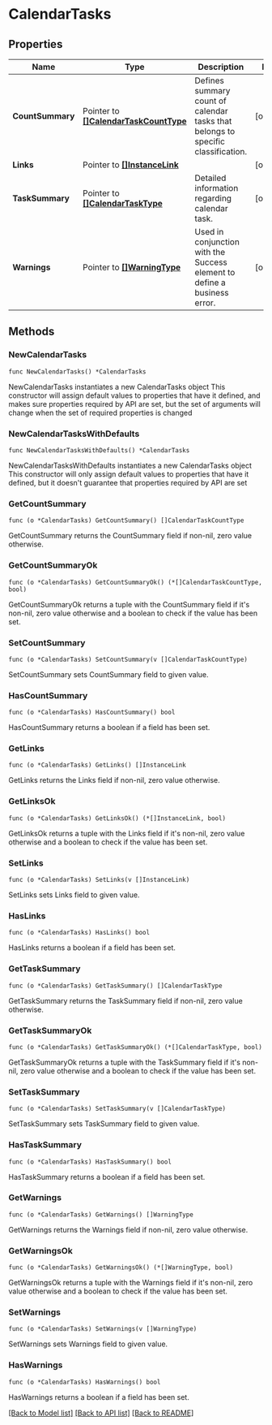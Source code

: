 # CalendarTasks

## Properties

Name | Type | Description | Notes
------------ | ------------- | ------------- | -------------
**CountSummary** | Pointer to [**[]CalendarTaskCountType**](CalendarTaskCountType.md) | Defines summary count of calendar tasks that belongs to specific classification. | [optional] 
**Links** | Pointer to [**[]InstanceLink**](InstanceLink.md) |  | [optional] 
**TaskSummary** | Pointer to [**[]CalendarTaskType**](CalendarTaskType.md) | Detailed information regarding calendar task. | [optional] 
**Warnings** | Pointer to [**[]WarningType**](WarningType.md) | Used in conjunction with the Success element to define a business error. | [optional] 

## Methods

### NewCalendarTasks

`func NewCalendarTasks() *CalendarTasks`

NewCalendarTasks instantiates a new CalendarTasks object
This constructor will assign default values to properties that have it defined,
and makes sure properties required by API are set, but the set of arguments
will change when the set of required properties is changed

### NewCalendarTasksWithDefaults

`func NewCalendarTasksWithDefaults() *CalendarTasks`

NewCalendarTasksWithDefaults instantiates a new CalendarTasks object
This constructor will only assign default values to properties that have it defined,
but it doesn't guarantee that properties required by API are set

### GetCountSummary

`func (o *CalendarTasks) GetCountSummary() []CalendarTaskCountType`

GetCountSummary returns the CountSummary field if non-nil, zero value otherwise.

### GetCountSummaryOk

`func (o *CalendarTasks) GetCountSummaryOk() (*[]CalendarTaskCountType, bool)`

GetCountSummaryOk returns a tuple with the CountSummary field if it's non-nil, zero value otherwise
and a boolean to check if the value has been set.

### SetCountSummary

`func (o *CalendarTasks) SetCountSummary(v []CalendarTaskCountType)`

SetCountSummary sets CountSummary field to given value.

### HasCountSummary

`func (o *CalendarTasks) HasCountSummary() bool`

HasCountSummary returns a boolean if a field has been set.

### GetLinks

`func (o *CalendarTasks) GetLinks() []InstanceLink`

GetLinks returns the Links field if non-nil, zero value otherwise.

### GetLinksOk

`func (o *CalendarTasks) GetLinksOk() (*[]InstanceLink, bool)`

GetLinksOk returns a tuple with the Links field if it's non-nil, zero value otherwise
and a boolean to check if the value has been set.

### SetLinks

`func (o *CalendarTasks) SetLinks(v []InstanceLink)`

SetLinks sets Links field to given value.

### HasLinks

`func (o *CalendarTasks) HasLinks() bool`

HasLinks returns a boolean if a field has been set.

### GetTaskSummary

`func (o *CalendarTasks) GetTaskSummary() []CalendarTaskType`

GetTaskSummary returns the TaskSummary field if non-nil, zero value otherwise.

### GetTaskSummaryOk

`func (o *CalendarTasks) GetTaskSummaryOk() (*[]CalendarTaskType, bool)`

GetTaskSummaryOk returns a tuple with the TaskSummary field if it's non-nil, zero value otherwise
and a boolean to check if the value has been set.

### SetTaskSummary

`func (o *CalendarTasks) SetTaskSummary(v []CalendarTaskType)`

SetTaskSummary sets TaskSummary field to given value.

### HasTaskSummary

`func (o *CalendarTasks) HasTaskSummary() bool`

HasTaskSummary returns a boolean if a field has been set.

### GetWarnings

`func (o *CalendarTasks) GetWarnings() []WarningType`

GetWarnings returns the Warnings field if non-nil, zero value otherwise.

### GetWarningsOk

`func (o *CalendarTasks) GetWarningsOk() (*[]WarningType, bool)`

GetWarningsOk returns a tuple with the Warnings field if it's non-nil, zero value otherwise
and a boolean to check if the value has been set.

### SetWarnings

`func (o *CalendarTasks) SetWarnings(v []WarningType)`

SetWarnings sets Warnings field to given value.

### HasWarnings

`func (o *CalendarTasks) HasWarnings() bool`

HasWarnings returns a boolean if a field has been set.


[[Back to Model list]](../README.md#documentation-for-models) [[Back to API list]](../README.md#documentation-for-api-endpoints) [[Back to README]](../README.md)


